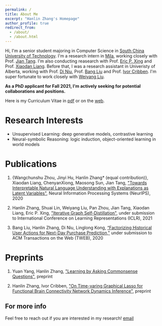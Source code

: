 ```yaml
---
permalink: /
title: About Me
excerpt: "Hanlin Zhang's Homepage"
author_profile: true
redirect_from: 
  - /about/
  - /about.html
---
```


Hi, I'm a senior student majoring in Computer Science in [South China University of Technology](http://www.scut.edu.cn/english/index.html). I'm a research intern in [Mila](https://mila.quebec/en/), working closely with Prof. [Jian Tang](https://jian-tang.com/). I'm also conducting reasearch with Prof. [Eric P. Xing](http://www.cs.cmu.edu/~epxing/) and Prof. [Xiaodan Liang](https://www.cs.cmu.edu/~xiaodan1/). Before that, I was a research assistant in Univeristy of Alberta, working with Prof. [Di Niu](https://sites.ualberta.ca/~dniu/Homepage/Home.html), Prof. [Bang Liu](https://sites.ualberta.ca/~bang3/) and Prof. [Ivor Cribben](https://www.ualberta.ca/business/about/contact-us/school-directory/ivor-cribben). I'm super fortunate to work closely with [Weiyang Liu](https://wyliu.com/).

**As a PhD applicant for Fall 2021, I'm actively seeking for potential collaborations and positions.**

Here is my Curriculum Vitae in [pdf](../files/hanlin_CV.pdf) or on the [web](https://cshlzhang.github.io/cv/).

Research Interests
======
* Unsupervised Learning: deep generative models, contrastive learning
* Neural-symbolic Reasoning: logic induction, object-oriented learning in world models

Publications
======
1. {Wangchunshu Zhou, Jinyi Hu, Hanlin Zhang* (equal contribution)}, Xiaodan Liang, ChenyanXiong, Maosong Sun, Jian Tang, ["Towards Interpretable Natural Language Understanding with Explanations as Latent Variables"](../files/NeurIPS2020.pdf), Neural Information Processing Systems (NeurIPS), 2020

2. Hanlin Zhang, Shuai Lin, Weiyang Liu, Pan Zhou, Jian Tang, Xiaodan Liang, Eric P. Xing, ["Iterative Graph Self-Distillation"](../files/ICLR2021.pdf), under submission to International Conference on Learning Representations (ICLR), 2021
  
3. Bang Liu, Hanlin Zhang, Di Niu, Linglong Kong, [“Factorizing Historical User Actions for Next-Day Purchase Prediction,"](../files/TWEB.pdf) under submission to ACM Transactions on the Web (TWEB), 2020

Preprints
======
1. Yuan Yang, Hanlin Zhang, ["Learning by Asking Commonsense Questions"](../files/logic.pdf), preprint
   
2. Hanlin Zhang, Ivor Cribben, ["On Time-varing Graphical Lasso for Functional Brain Connectivity Network Dynamics Inference"](../files/fMRI.pdf), preprint

For more info
------
Feel free to reach out if you are interested in my research! [email](cszhanghl@gmail.com)

